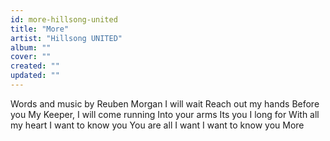 ```yaml
---
id: more-hillsong-united
title: "More"
artist: "Hillsong UNITED"
album: ""
cover: ""
created: ""
updated: ""
---
```


Words and music by Reuben Morgan
I will wait
Reach out my hands
Before you
My Keeper, I will come running
Into your arms
Its you I long for
With all my heart
I want to know you
You are all I want
I want to know you
More